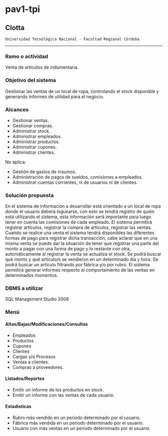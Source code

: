 # pav1-tpi
## Clotta
    Universidad Tecnológica Nacional - Facultad Regional Córdoba
<hr>

### Ramo o actividad
Venta de artículos de indumentaria.
### Objetivo del sistema
Gestionar las ventas de un local de ropa, controlando el stock disponible y generando informes de utilidad para el negocio. 
### Alcances
* Gestionar ventas.
* Gestionar compras.
* Administrar stock.
* Administrar empleados.
* Administrar productos.
* Administrar cupones.
* Administrar clientes.

No aplica:
* Gestión de gastos de insumos.
* Administración de pagos de sueldos, comisiones a empleados.
* Administrar cuentas corrientes, ni de usuarios ni de clientes.
### Solución propuesta
En el sistema de información a desarrollar está orientado a un local de ropa donde el usuario deberá loguearse, con esto se tendrá registro de quién está utilizando el sistema, esta información será importante para luego tener en cuenta las comisiones de cada empleado.
El sistema permitirá registrar artículos, registrar la compra de artículos, registrar las ventas. Cuando se realice una venta el sistema tendrá disponibles las diferentes formas de pago para registrar dicha transacción, cabe aclarar que en una misma venta se puede dar la situación de tener que registrar una parte del monto a pagar con una forma de pago y lo restante con otra, automáticamente al registrar la venta se actualiza el stock.
Se podrá buscar qué monto y qué artículo/s se vendieron en un determinado día y hora.
Se podrá buscar un artículo filtrando por fábrica y/o por rubro.
El sistema permitirá generar informes respecto al comportamiento de las ventas en determinados momentos.
### DBMS a utilizar
SQL Management Studio 2008
### Menú
#### Altas/Bajas/Modificaciones/Consultas
* Empleados
* Productos
* Cupones
* Clientes
* Cargas y/o Procesos
* Ventas a clientes.
* Compras a proveedores.
#### Listados/Reportes
* Emitir un informe de los productos en stock.
* Emitir un informe con las ventas de cada usuario.
#### Estadísticas
* Rubro más vendido en un período determinado por el usuario.
* Fábrica más vendida en un período determinado por el usuario.
* Usuario con más ventas en un período determinado por el usuario.
